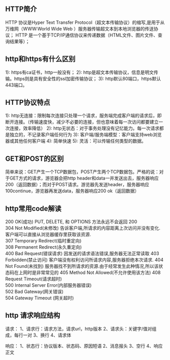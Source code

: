 
## HTTP简介
HTTP 协议是Hyper Text Transfer Protocol（超文本传输协议）的缩写,是用于从万维网（WWW:World Wide Web ）服务器传输超文本到本地浏览器的传送协议；
HTTP 是一个基于TCP/IP通信协议来传递数据（HTML文件、图片文件、查询结果等）；

## http和https有什么区别
1): https有ca证书，http一般没有；
2): http是超文本传输协议，信息是明文传输。https则是具有安全性的ssl加密传输协议；
3): http默认80端口，https默认443端口。

## HTTP协议特点
1): http无连接：限制每次连接只处理一个请求，服务端完成客户端的请求后，即断开连接。（传输速度快，减少不必要的连接，但也意味着每一次访问都要建立一次连接，效率降低）
2): http无状态：对于事务处理没有记忆能力。每一次请求都是独立的，不记录客户端任何行为
3): 客户端/服务端模型：客户端支持web浏览器或其他任何客户端
4): 简单快速
5): 灵活：可以传输任何类型的数据。

## GET和POST的区别
简单来说：GET产生一个TCP数据包，POST产生两个TCP数据包。严格的说：对于GET方式的请求，游览器会把http header和data一并发送出去，服务器响应200（返回数据）；而对于POST请求。游览器先发送header，服务器响应100continue，游览器再发送data，服务器响应200 ok（返回数据）

## http常用code解读

200 OK(成功)   PUT, DELETE, 和 OPTIONS 方法永远不会返回 200            
304 Not Modified(未修改)  告诉客户端,所请求的内容距离上次访问并没有变化. 客户端可以直接从浏览器缓存里获取该资源.    
307 Temporary Redirect(临时重定向)   
308 Permanent Redirect(永久重定向)  
400 Bad Request(错误请求)  因发送的请求语法错误,服务器无法正常读取
403 Forbidden(禁止访问) 客户端没有权利访问所请求内容,服务器拒绝本次请求.
404 Not Found(未找到) 服务器找不到所请求的资源.由于经常发生此种情况,所以该状态码在上网时是非常常见的
405 Method Not Allowed(不允许使用该方法) 
408 Request Timeout(请求超时)    
500 Internal Server Error(内部服务器错误)   
502 Bad Gateway(网关错误)    
504 Gateway Timeout (网关超时)     

## http 请求响应结构
请求：
1、请求行：请求方法，请求url，http版本
2、请求头：关键字/值对组成，每行一对
3、换行
4、请求体

响应：
1、状态行：协议版本、状态码、原因短语
2、消息报头
3、空行
4、响应正文




